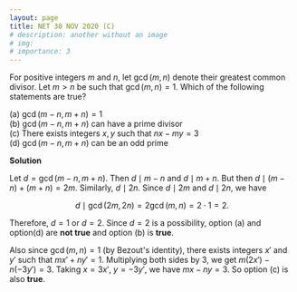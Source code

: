 ```yaml
---
layout: page
title: NET 30 NOV 2020 (C)
# description: another without an image
# img:
# importance: 3
---
```

<!-- # **NET 30 NOV 2020 (C): 1 of 3**  -->

For positive integers $m$ and $n$, let $\gcd(m,n)$ denote their greatest common divisor. Let $m > n$ be such
that $\gcd(m,n) =1$. Which of the following statements are true?

(a) $\gcd(m-n,m+n) = 1$<br>
(b) $\gcd(m-n,m+n)$ can have a prime divisor<br>
(c) There exists integers $x,y$ such that $nx-my = 3$<br>
(d) $\gcd(m-n,m+n)$ can be an odd prime<br>

**Solution**

Let $d = \gcd(m-n,m+n)$. Then $d\mid m-n$ and $d \mid m+n$. But then
$d\mid (m-n)+(m+n) = 2m$. Similarly, $d \mid 2n$. Since $d\mid 2m$ and
$d\mid 2n$, we have 

$$d\mid \gcd(2m,2n) = 2 \gcd(m,n) = 2\cdot 1 = 2.$$

Therefore, $d = 1$ or $d=2$. Since $d=2$ is a possibility, option (a)
and option(d) are **not true** and option (b) is **true**.<br>

Also since $\gcd(m,n)=1$ (by Bezout's identity), there exists integers
$x'$ and $y'$ such that $mx'+ny' = 1$. Multiplying both sides by $3$, we
get $m(2x') - n(-3y') = 3.$ Taking $x = 3x'$, $y = -3y'$, we have
$mx-ny=3$. So option (c) is also **true**.


